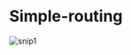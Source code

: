 # Simple-routing
![snip1](https://user-images.githubusercontent.com/90389081/138258827-907a9e1b-23fc-4633-8035-f0b37a5320bd.JPG)
